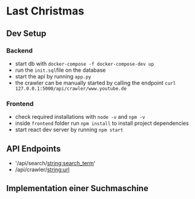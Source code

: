 # Last Christmas

## Dev Setup

### Backend

- start db with `docker-compose -f docker-compose-dev up`
- run the `init.sql`file on the database
- start the api by running `app.py`
- the crawler can be manually started by calling the endpoint `curl 127.0.0.1:5000/api/crawler/www.youtube.de`

### Frontend

- check required installations with `node -v` and `npm -v`
- inside `frontend` folder run `npm install` to install project dependencies
- start react dev server by running `npm start`

## API Endpoints

- '/api/search/<string:search_term>'
- /api/crawler/<string:url>

## Implementation einer Suchmaschine
